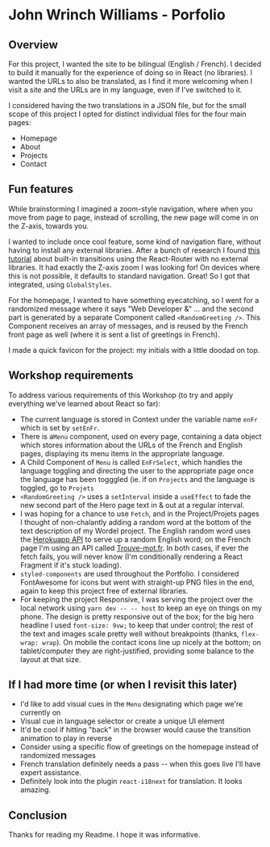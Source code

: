 # John Wrinch Williams - Porfolio

## Overview
For this project, I wanted the site to be bilingual (English / French).  I decided to build it manually for the experience of doing so in React (no libraries). I wanted the URLs to also be translated, as I find it more welcoming when I visit a site and the URLs are in my language, even if I've switched to it.

I considered having the two translations in a JSON file, but for the small scope of this project I opted for distinct individual files for the four main pages: 

* Homepage
* About
* Projects
* Contact

## Fun features
While brainstorming I imagined a zoom-style navigation, where when you move from page to page, instead of scrolling, the new page will come in on the Z-axis, towards you.

I wanted to include once cool feature, some kind of navigation flare, without having to install any external libraries.  After a bunch of research I found [this tutorial](https://javascript.plainenglish.io/page-transitions-in-reactjs-with-react-router-v6-and-the-built-in-view-transitions-api-no-73ab52c6fd7b) about built-in transitions using the React-Router with no external libraries.  It had exactly the Z-axis zoom I was looking for!  On devices where this is not possible, it defaults to standard navigation.  Great!  So I got that integrated, using ```GlobalStyles```.

For the homepage, I wanted to have something eyecatching, so I went for a randomized message where it says "Web Developer &" ... and the second part is generated by a separate Component called ```<RandomGreeting />```.  This Component receives an array of messages, and is reused by the French front page as well (where it is sent a list of greetings in French).

I made a quick favicon for the project: my initials with a little doodad on top.

## Workshop requirements
To address various requirements of this Workshop (to try and apply everything we've learned about React so far):

* The current language is stored in Context under the variable name ```enFr``` which is set by ```setEnFr```.
* There is a```Menu``` component, used on every page, containing a data object which stores information about the URLs of the French and English pages, displaying its menu items in the appropriate language.
* A Child Component of ```Menu``` is called ```EnFrSelect```, which handles the language toggling and directing the user to the appropriate page once the language has been togggled (ie. if on ```Projects``` and the language is toggled, go to ```Projets```
* ```<RandomGreeting />``` uses a ```setInterval``` inside a ```useEffect``` to fade the new second part of the Hero page text in & out at a regular interval.
* I was hoping for a chance to use ```Fetch```, and in the Project/Projets pages I thought of non-chalantly adding a random word at the bottom of the text description of my Wordel project.  The English random word uses the [Herokuapp API](https://random-word-api.herokuapp.com/word) to serve up a random English word; on the French page I'm using an API called [Trouve-mot.fr](https://trouve-mot.fr/api/random).  In both cases, if ever the fetch fails, you will never know (I'm conditionally rendering a React Fragment if it's stuck loading).
* ```styled-components``` are used throughout the Portfolio.  I considered FontAwesome for icons but went with straight-up PNG files in the end, again to keep this project free of external libraries.
* For keeping the project Responsive, I was serving the project over the local network using ```yarn dev -- -- host``` to keep an eye on things on my phone.  The design is pretty responsive out of the box; for the big hero headline I used ```font-size: 9vw;``` to keep that under control; the rest of the text and images scale pretty well without breakpoints (thanks, ```flex-wrap: wrap```).  On mobile the contact icons line up nicely at the bottom; on tablet/computer they are right-justified, providing some balance to the layout at that size.

## If I had more time (or when I revisit this later)

* I'd like to add visual cues in the ```Menu``` designating which page we're currently on
* Visual cue in language selector or create a unique UI element
* It'd be cool if hitting "back" in the browser would cause the transition animation to play in reverse
* Consider using a specific flow of greetings on the homepage instead of randomized messages
* French translation definitely needs a pass -- when this goes live I'll have expert assistance.
* Definitely look into the plugin ```react-i18next``` for translation.  It looks amazing.
  
## Conclusion
Thanks for reading my Readme.  I hope it was informative.